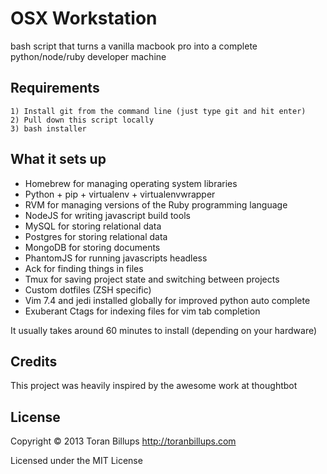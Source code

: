 OSX Workstation
======

bash script that turns a vanilla macbook pro into a complete python/node/ruby developer machine

Requirements
------------

    1) Install git from the command line (just type git and hit enter)
    2) Pull down this script locally
    3) bash installer

What it sets up
---------------

* Homebrew for managing operating system libraries
* Python + pip + virtualenv + virtualenvwrapper
* RVM for managing versions of the Ruby programming language
* NodeJS for writing javascript build tools
* MySQL for storing relational data
* Postgres for storing relational data
* MongoDB for storing documents
* PhantomJS for running javascripts headless
* Ack for finding things in files
* Tmux for saving project state and switching between projects
* Custom dotfiles (ZSH specific)
* Vim 7.4 and jedi installed globally for improved python auto complete
* Exuberant Ctags for indexing files for vim tab completion

It usually takes around 60 minutes to install (depending on your hardware)

Credits
-------

This project was heavily inspired by the awesome work at thoughtbot

License
-------

Copyright © 2013 Toran Billups http://toranbillups.com

Licensed under the MIT License
